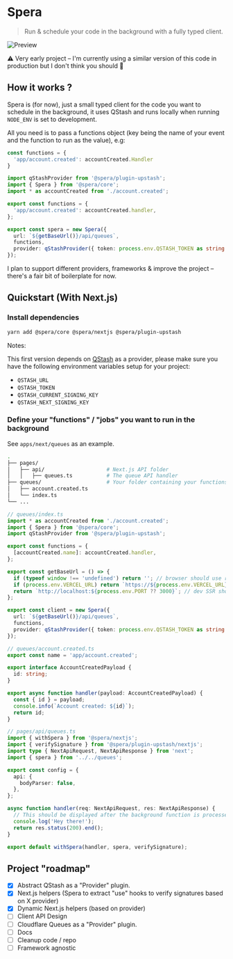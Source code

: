 # Spera

> Run & schedule your code in the background with a fully typed client.

![Preview](https://user-images.githubusercontent.com/2362138/204499245-c2d0451f-b34c-4ea1-bdb2-f0fa7f8121f5.gif)

⚠️ Very early project – I'm currently using a similar version of this code in production but I don't think you should 🤷

## How it works ?

Spera is (for now), just a small typed client for the code you want to schedule in the background, it uses QStash and runs locally when running `NODE_ENV` is set to development.

All you need is to pass a functions object (key being the name of your event and the function to run as the value), e.g:

```ts
const functions = {
  'app/account.created': accountCreated.Handler
}
```

```ts
import qStashProvider from '@spera/plugin-upstash';
import { Spera } from '@spera/core';
import * as accountCreated from './account.created';

export const functions = {
  'app/account.created': accountCreated.handler,
};

export const spera = new Spera({
  url: `${getBaseUrl()}/api/queues`,
  functions,
  provider: qStashProvider({ token: process.env.QSTASH_TOKEN as string }),
});
```

I plan to support different providers, frameworks & improve the project – there's a fair bit of boilerplate for now.

## Quickstart (With Next.js)

### Install dependencies

```bash
yarn add @spera/core @spera/nextjs @spera/plugin-upstash
```

Notes:

This first version depends on [QStash](https://upstash.com/qstash) as a provider, please make sure you have the following environment variables setup for your project:

- `QSTASH_URL`
- `QSTASH_TOKEN`
- `QSTASH_CURRENT_SIGNING_KEY`
- `QSTASH_NEXT_SIGNING_KEY`


### Define your "functions" / "jobs" you want to run in the background

See `apps/next/queues` as an example.

```bash
.
├── pages/
│   ├── api/                    # Next.js API folder
│   │   ├── queues.ts           # The queue API handler
├── queues/                     # Your folder containing your functions to run in the background
│   ├── account.created.ts
│   └── index.ts
└── ...
```

```ts
// queues/index.ts
import * as accountCreated from './account.created';
import { Spera } from '@spera/core';
import qStashProvider from '@spera/plugin-upstash';

export const functions = {
  [accountCreated.name]: accountCreated.handler,
};

export const getBaseUrl = () => {
  if (typeof window !== 'undefined') return ''; // browser should use relative url
  if (process.env.VERCEL_URL) return `https://${process.env.VERCEL_URL}`; // SSR should use vercel url
  return `http://localhost:${process.env.PORT ?? 3000}`; // dev SSR should use localhost
};

export const client = new Spera({
  url: `${getBaseUrl()}/api/queues`,
  functions,
  provider: qStashProvider({ token: process.env.QSTASH_TOKEN as string }),
});
```

```ts
// queues/account.created.ts
export const name = 'app/account.created';

export interface AccountCreatedPayload {
  id: string;
}

export async function handler(payload: AccountCreatedPayload) {
  const { id } = payload;
  console.info(`Account created: ${id}`);
  return id;
}
```

```ts
// pages/api/queues.ts
import { withSpera } from '@spera/nextjs';
import { verifySignature } from '@spera/plugin-upstash/nextjs';
import type { NextApiRequest, NextApiResponse } from 'next';
import { spera } from '../../queues';

export const config = {
  api: {
    bodyParser: false,
  },
};

async function handler(req: NextApiRequest, res: NextApiResponse) {
  // This should be displayed after the background function is processed :)
  console.log('Hey there!');
  return res.status(200).end();
}

export default withSpera(handler, spera, verifySignature);

```

## Project "roadmap"

- [x] Abstract QStash as a "Provider" plugin.
- [x] Next.js helpers (Spera to extract "use" hooks to verify signatures based on X provider)
- [x] Dynamic Next.js helpers (based on provider)
- [ ] Client API Design
- [ ] Cloudflare Queues as a "Provider" plugin.
- [ ] Docs
- [ ] Cleanup code / repo
- [ ] Framework agnostic

